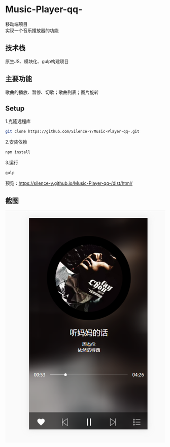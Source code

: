 # Music-Player-qq-
移动端项目  
实现一个音乐播放器的功能 
## 技术栈
原生JS、模块化、gulp构建项目

## 主要功能
歌曲的播放、暂停、切歌；歌曲列表；图片旋转
## Setup
1.克隆远程库
``` bash
git clone https://github.com/Silence-Y/Music-Player-qq-.git
```
2.安装依赖
``` bash
npm install
```
3.运行
``` bash
gulp
```

预览：https://silence-y.github.io/Music-Player-qq-/dist/html/
## 截图
![Image text](https://github.com/Silence-Y/Music-Player-qq-/blob/master/player.png)
